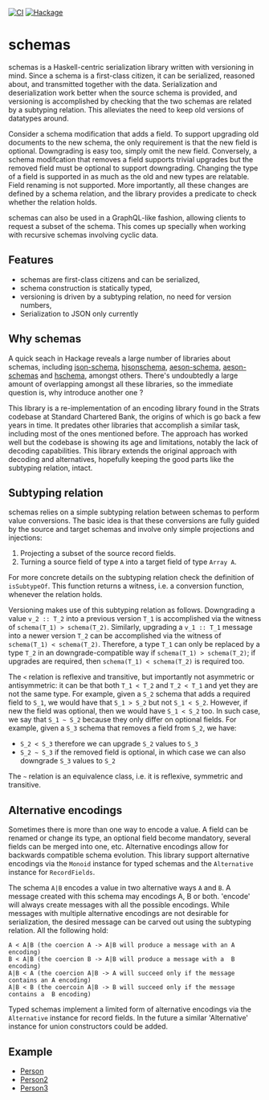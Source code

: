 [![CI](https://travis-ci.com/pepeiborra/schemas.svg)](https://travis-ci.org/pepeiborra/threepenny-editors)
[![Hackage](https://img.shields.io/hackage/v/schemas.svg)](https://hackage.haskell.org/package/threepenny-editors)
# schemas

schemas is a Haskell-centric serialization library written with versioning in mind. Since a schema is a first-class citizen, it can be serialized, reasoned about, and transmitted together with the data. Serialization and deserialization work better when the source schema is provided, and versioning is accomplished by checking that the two schemas are related by a subtyping relation. This alleviates the need to keep old versions of datatypes around.

Consider a schema modification that adds a field. To support upgrading old documents to the new schema, the only requirement is that the new field is optional. Downgrading is easy too, simply omit the new field. Conversely, a schema modifcation that removes a field supports trivial upgrades but the removed field must be optional to support downgrading. Changing the type of a field is supported in as much as the old and new types are relatable. Field renaming is not supported. More importantly, all these changes are defined by a schema relation, and the library provides a predicate to check whether the relation holds.

schemas can also be used in a GraphQL-like fashion, allowing clients to request a subset of the schema. This comes up specially when working with recursive schemas involving cyclic data.

## Features
* schemas are first-class citizens and can be serialized,
* schema construction is statically typed,
* versioning is driven by a subtyping relation, no need for version numbers,
* Serialization to JSON only currently

## Why schemas

A quick seach in Hackage reveals a large number of libraries about schemas, including [json-schema], [hjsonschema], [aeson-schema], [aeson-schemas] and [hschema], amongst others.
There's undoubtedly a large amount of overlapping amongst all these libraries, so the immediate question is, why introduce another one ? 

This library is a re-implementation of an encoding library found in the Strats codebase at Standard Chartered Bank, the origins of which is go back a few years in time.
It predates other libraries that accomplish a similar task, including most of the ones mentioned before.
The approach has worked well but the codebase is showing its age and limitations, notably the lack of decoding capabilities.
This library extends the original approach with decoding and alternatives, hopefully keeping the good parts like the subtyping relation, intact.
 
[json-schema]: http://hackage.haskell.org/packages/json-schema
[hjsonschema]: http://hackage.haskell.org/packages/hjsonschema
[aeson-schema]: http://hackage.haskell.org/packages/aeson-schema
[aeson-schemas]: http://hackage.haskell.org/packages/aeson-schemas
[hschema]: http://hackage.haskell.org/packages/hschema


## Subtyping relation

schemas relies on a simple subtyping relation between schemas to perform value conversions. The basic idea is that these conversions are fully guided by the source and target schemas and involve only simple projections and injections:
1. Projecting a subset of the source record fields.
2. Turning a source field of type `A` into a target field of type `Array A`.

For more concrete details on the subtyping relation check the definition of `isSubtypeOf`. This function returns a witness, i.e. a conversion function, whenever the relation holds.

Versioning makes use of this subtyping relation as follows. Downgrading a value `v_2 :: T_2` into a previous version `T_1` is accomplished via the witness of `schema(T_1) > schema(T_2)`. Similarly, upgrading a `v_1 :: T_1` message into a newer version `T_2` can be accomplished via the witness of `schema(T_1) < schema(T_2)`. Therefore, a type `T_1` can only be replaced by a type `T_2` in an downgrade-compatible way if `schema(T_1) > schema(T_2)`; if upgrades are required, then `schema(T_1) < schema(T_2)` is required too.

The `<` relation is reflexive and transitive, but importantly not asymmetric or antisymmetric: it can be that both `T_1 < T_2` and `T_2 < T_1` and yet they are not the same type. For example, given a `S_2` schema that adds a required field to `S_1`, we would have that `S_1 > S_2` but not `S_1 < S_2`. However, if new the field was optional, then we would have `S_1 < S_2` too. In such case, we say that `S_1 ~ S_2` because they only differ on optional fields.
For example, given a `S_3` schema that removes a field from `S_2`, we have:
- `S_2 < S_3` therefore we can upgrade `S_2` values to `S_3`
- `S_2 ~ S_3` if the removed field is optional, in which case we can also downgrade `S_3` values to `S_2`

The `~` relation is an equivalence class, i.e. it is reflexive, symmetric and transitive.

## Alternative encodings

Sometimes there is more than one way to encode a value. A field can be renamed or change its type, an optional field become mandatory, several fields can be merged into one, etc. Alternative encodings allow for backwards compatible schema evolution.
This library support alternative encodings via the `Monoid` instance for typed schemas and the `Alternative` instance for `RecordFields`. 

The schema `A|B` encodes a value in two alternative ways `A` and `B`. A message created with this schema may encodings A, B or both. 'encode' will always create messages with all the possible encodings. While messages with multiple alternative encodings are not desirable for serialization, the desired message can be carved out using the subtyping relation. All the following hold:
```
A < A|B (the coercion A -> A|B will produce a message with an A encoding)
B < A|B (the coercion B -> A|B will produce a message with a  B encoding)
A|B < A (the coercion A|B -> A will succeed only if the message contains an A encoding)
A|B < B (the coercoin A|B -> B will succeed only if the message contains a  B encoding)
```

Typed schemas implement a limited form of alternative encodings via the `Alternative` instance for record fields. In the future a similar 'Alternative' instance for union constructors could be added.

## Example
- [Person](example/Person.hs)
- [Person2](example/Person2.hs)
- [Person3](example/Person3.hs)
